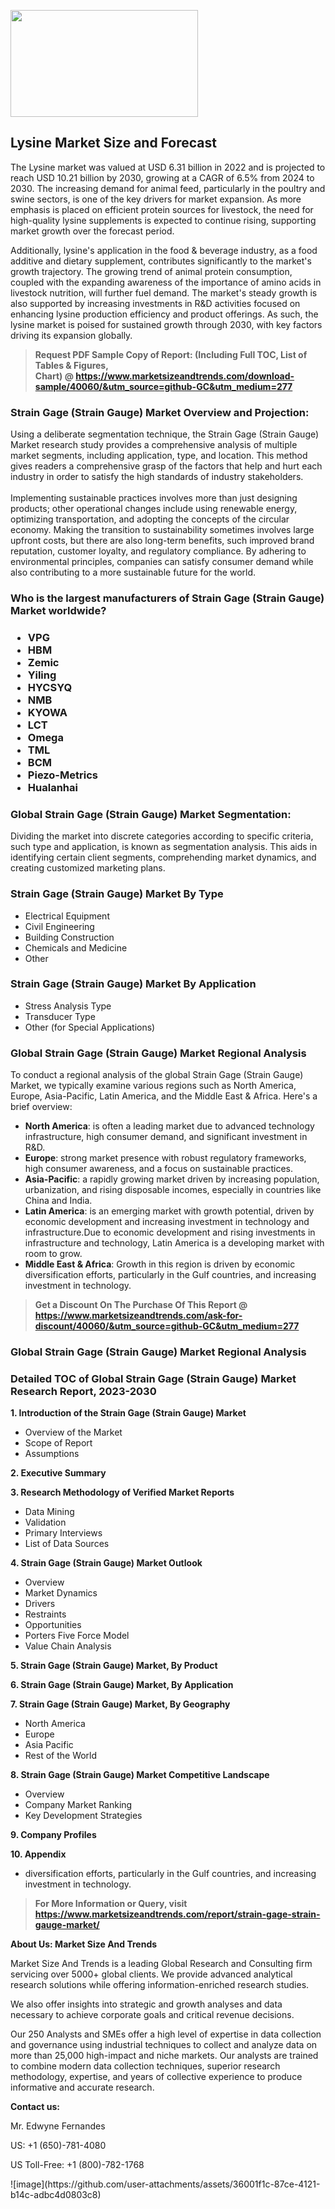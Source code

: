 <p><img class="alignnone size-medium wp-image-20088" src="https://ffe5etoiles.com/wp-content/uploads/2024/12/MST1-300x171.png" alt="" width="300" height="171" /></p><h2>Lysine Market Size and Forecast</h2><p>The Lysine market was valued at USD 6.31 billion in 2022 and is projected to reach USD 10.21 billion by 2030, growing at a CAGR of 6.5% from 2024 to 2030. The increasing demand for animal feed, particularly in the poultry and swine sectors, is one of the key drivers for market expansion. As more emphasis is placed on efficient protein sources for livestock, the need for high-quality lysine supplements is expected to continue rising, supporting market growth over the forecast period.</p><p>Additionally, lysine's application in the food & beverage industry, as a food additive and dietary supplement, contributes significantly to the market's growth trajectory. The growing trend of animal protein consumption, coupled with the expanding awareness of the importance of amino acids in livestock nutrition, will further fuel demand. The market's steady growth is also supported by increasing investments in R&D activities focused on enhancing lysine production efficiency and product offerings. As such, the lysine market is poised for sustained growth through 2030, with key factors driving its expansion globally.</p></p><blockquote id="" class=""><strong>Request PDF Sample Copy of Report: (Including Full TOC, List of Tables &amp; Figures, Chart)&nbsp;@&nbsp;<strong><a href="https://www.marketsizeandtrends.com/download-sample/40060/&utm_source=github-GC&utm_medium=277" target="_blank">https://www.marketsizeandtrends.com/download-sample/40060/&utm_source=github-GC&utm_medium=277</a></strong></strong></blockquote><h3 id="" class="">Strain Gage (Strain Gauge) Market&nbsp;Overview and Projection:</h3><p id="" class="">Using a deliberate segmentation technique, the Strain Gage (Strain Gauge) Market research study provides a comprehensive analysis of multiple market segments, including application, type, and location. This method gives readers a comprehensive grasp of the factors that help and hurt each industry in order to satisfy the high standards of industry stakeholders. <br /> <br />Implementing sustainable practices involves more than just designing products; other operational changes include using renewable energy, optimizing transportation, and adopting the concepts of the circular economy. Making the transition to sustainability sometimes involves large upfront costs, but there are also long-term benefits, such improved brand reputation, customer loyalty, and regulatory compliance. By adhering to environmental principles, companies can satisfy consumer demand while also contributing to a more sustainable future for the world.</p><h3 id="" class="">Who is the largest manufacturers of&nbsp;Strain Gage (Strain Gauge) Market worldwide?</h3><h3 class=""><p><ul><li>VPG </li><li> HBM </li><li> Zemic </li><li> Yiling </li><li> HYCSYQ </li><li> NMB </li><li> KYOWA </li><li> LCT </li><li> Omega </li><li> TML </li><li> BCM </li><li> Piezo-Metrics </li><li> Hualanhai</li></ul></p></h3><h3 id="" class="">Global&nbsp;Strain Gage (Strain Gauge) Market Segmentation:</h3><p id="" class="">Dividing the market into discrete categories according to specific criteria, such type and application, is known as segmentation analysis. This aids in identifying certain client segments, comprehending market dynamics, and creating customized marketing plans.</p><h3 id="" class="">Strain Gage (Strain Gauge) Market&nbsp;By Type</h3><p><p><ul><li>Electrical Equipment </li><li> Civil Engineering </li><li> Building Construction </li><li> Chemicals and Medicine </li><li> Other</p></li></ul></p></p><h3 id="" class="">Strain Gage (Strain Gauge) Market&nbsp;By Application</h3><p class=""><p><ul><li>Stress Analysis Type </li><li> Transducer Type </li><li> Other (for Special Applications)</li></ul></p></p><h3 id="" class="">Global Strain Gage (Strain Gauge) Market Regional Analysis</h3><p id="" class="">To conduct a regional analysis of the global Strain Gage (Strain Gauge) Market, we typically examine various regions such as North America, Europe, Asia-Pacific, Latin America, and the Middle East &amp; Africa. Here's a brief overview:</p><ul><li><strong>North America</strong>: is often a leading market due to advanced technology infrastructure, high consumer demand, and significant investment in R&amp;D.</li><li><strong>Europe</strong>: strong market presence with robust regulatory frameworks, high consumer awareness, and a focus on sustainable practices.</li><li><strong>Asia-Pacific</strong>: a rapidly growing market driven by increasing population, urbanization, and rising disposable incomes, especially in countries like China and India.</li><li><strong>Latin America</strong>: is an emerging market with growth potential, driven by economic development and increasing investment in technology and infrastructure.Due to economic development and rising investments in infrastructure and technology, Latin America is a developing market with room to grow.</li><li><strong>Middle East &amp; Africa</strong>: Growth in this region is driven by economic diversification efforts, particularly in the Gulf countries, and increasing investment in technology.</li></ul><blockquote id="" class=""><strong>Get a Discount On The Purchase Of This Report @ <strong><a href="https://www.marketsizeandtrends.com/ask-for-discount/40060/&utm_source=github-GC&utm_medium=277" target="_blank">https://www.marketsizeandtrends.com/ask-for-discount/40060/&utm_source=github-GC&utm_medium=277</a></strong></strong></blockquote><h3 id="" class="">Global Strain Gage (Strain Gauge) Market Regional Analysis</h3><h3 id="" class="">Detailed TOC of Global Strain Gage (Strain Gauge) Market Research Report, 2023-2030</h3><p id="" class=""><strong>1. Introduction of the Strain Gage (Strain Gauge) Market</strong></p><ul><li>Overview of the Market</li><li>Scope of Report</li><li>Assumptions</li></ul><p id="" class=""><strong>2. Executive Summary</strong></p><p id="" class=""><strong>3. Research Methodology of Verified Market Reports</strong></p><ul><li>Data Mining</li><li>Validation</li><li>Primary Interviews</li><li>List of Data Sources</li></ul><p id="" class=""><strong>4. Strain Gage (Strain Gauge) Market Outlook</strong></p><ul><li>Overview</li><li>Market Dynamics</li><li>Drivers</li><li>Restraints</li><li>Opportunities</li><li>Porters Five Force Model</li><li>Value Chain Analysis</li></ul><p id="" class=""><strong>5. Strain Gage (Strain Gauge) Market, By Product</strong></p><p id="" class=""><strong>6. Strain Gage (Strain Gauge) Market, By Application</strong></p><p id="" class=""><strong>7. Strain Gage (Strain Gauge) Market, By Geography</strong></p><ul><li>North America</li><li>Europe</li><li>Asia Pacific</li><li>Rest of the World</li></ul><p id="" class=""><strong>8. Strain Gage (Strain Gauge) Market Competitive Landscape</strong></p><ul><li>Overview</li><li>Company Market Ranking</li><li>Key Development Strategies</li></ul><p id="" class=""><strong>9. Company Profiles</strong></p><p id="" class=""><strong>10. Appendix</strong></p><ul><li>diversification efforts, particularly in the Gulf countries, and increasing investment in technology.</li></ul><blockquote id="" class=""><strong>For More Information or Query, visit <strong><strong><a href="https://www.marketsizeandtrends.com/report/strain-gage-strain-gauge-market/" target="_blank">https://www.marketsizeandtrends.com/report/strain-gage-strain-gauge-market/</a></strong></strong></strong></blockquote><p id="" class=""><strong>About Us: Market Size And Trends</strong></p><p id="" class="">Market Size And Trends is a leading Global Research and Consulting firm servicing over 5000+ global clients. We provide advanced analytical research solutions while offering information-enriched research studies.</p><p id="" class="">We also offer insights into strategic and growth analyses and data necessary to achieve corporate goals and critical revenue decisions.</p><p id="" class="">Our 250 Analysts and SMEs offer a high level of expertise in data collection and governance using industrial techniques to collect and analyze data on more than 25,000 high-impact and niche markets. Our analysts are trained to combine modern data collection techniques, superior research methodology, expertise, and years of collective experience to produce informative and accurate research.</p><p id="" class=""><strong>Contact us:</strong></p><p id="" class="">Mr. Edwyne Fernandes</p><p id="" class="">US: +1 (650)-781-4080</p><p id="" class="">US Toll-Free: +1 (800)-782-1768</p>
![image](https://github.com/user-attachments/assets/36001f1c-87ce-4121-b14c-adbc4d0803c8)
